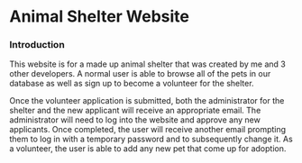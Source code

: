 # Animal Shelter Website

### Introduction

This website is for a made up animal shelter that was created by me and 3 other developers. A normal user is able to browse all of the pets in our database as well as sign up to become a volunteer for the shelter.

Once the volunteer application is submitted, both the administrator for the shelter and the new applicant will receive an appropriate email. The administrator will need to log into the website and approve any new applicants. Once completed, the user will receive another email prompting them to log in with a temporary password and to subsequently change it. As a volunteer, the user is able to add any new pet that come up for adoption.
